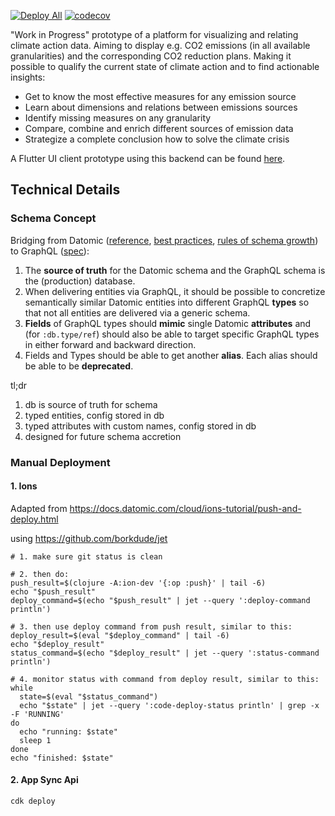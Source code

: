 [![Deploy All](https://github.com/nottmey/climate-platform-api/actions/workflows/deploy-all.yml/badge.svg?branch=main)](https://github.com/nottmey/climate-platform-api/actions/workflows/deploy-all.yml)
[![codecov](https://codecov.io/github/nottmey/climate-platform-api/branch/main/graph/badge.svg?token=E5ZVNBY3Z9)](https://codecov.io/github/nottmey/climate-platform-api)

"Work in Progress" prototype of a platform for visualizing and relating climate action data. Aiming to display e.g. 
CO2 emissions (in all available granularities) and the corresponding CO2 reduction plans. Making it possible to 
qualify the current state of climate action and to find actionable insights:

- Get to know the most effective measures for any emission source
- Learn about dimensions and relations between emissions sources
- Identify missing measures on any granularity
- Compare, combine and enrich different sources of emission data
- Strategize a complete conclusion how to solve the climate crisis

A Flutter UI client prototype using this backend can be found [here](https://github.com/nottmey/climate_platform_ui).

## Technical Details

### Schema Concept

Bridging from Datomic
([reference](https://docs.datomic.com/cloud/schema/schema-reference.html),
[best practices](https://docs.datomic.com/cloud/best.html),
[rules of schema growth](https://blog.datomic.com/2017/01/the-ten-rules-of-schema-growth.html))
to GraphQL ([spec](https://spec.graphql.org/June2018/)):

1. The **source of truth** for the Datomic schema and the GraphQL schema is the (production) database.
2. When delivering entities via GraphQL, it should be possible to concretize semantically similar Datomic entities into different GraphQL **types** so that not all entities are delivered via a generic schema.
3. **Fields** of GraphQL types should **mimic** single Datomic **attributes** and (for `:db.type/ref`) should also be able to target specific GraphQL types in either forward and backward direction.
4. Fields and Types should be able to get another **alias**. Each alias should be able to be **deprecated**.

tl;dr

1. db is source of truth for schema
2. typed entities, config stored in db
3. typed attributes with custom names, config stored in db
4. designed for future schema accretion

### Manual Deployment

#### 1. Ions

Adapted from https://docs.datomic.com/cloud/ions-tutorial/push-and-deploy.html

using https://github.com/borkdude/jet

```shell
# 1. make sure git status is clean

# 2. then do:
push_result=$(clojure -A:ion-dev '{:op :push}' | tail -6)
echo "$push_result"
deploy_command=$(echo "$push_result" | jet --query ':deploy-command println')

# 3. then use deploy command from push result, similar to this:
deploy_result=$(eval "$deploy_command" | tail -6)
echo "$deploy_result"
status_command=$(echo "$deploy_result" | jet --query ':status-command println')

# 4. monitor status with command from deploy result, similar to this:
while
  state=$(eval "$status_command")
  echo "$state" | jet --query ':code-deploy-status println' | grep -x -F 'RUNNING'
do
  echo "running: $state"
  sleep 1
done
echo "finished: $state"
```

#### 2. App Sync Api

```shell
cdk deploy
```

